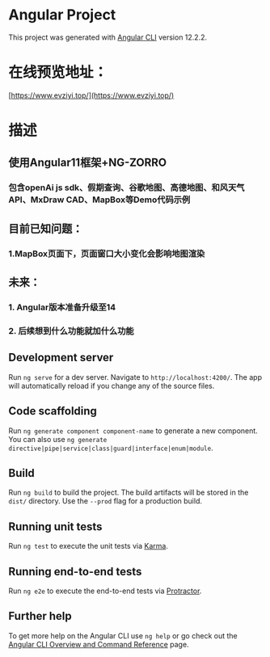 # Angular Project

This project was generated with [Angular CLI](https://github.com/angular/angular-cli) version 12.2.2.

# 在线预览地址：
[https://www.evziyi.top/](https://www.evziyi.top/)
# 描述

## 使用Angular11框架+NG-ZORRO
### 包含openAi js sdk、假期查询、谷歌地图、高德地图、和风天气API、MxDraw CAD、MapBox等Demo代码示例

## 目前已知问题：
### 1.MapBox页面下，页面窗口大小变化会影响地图渲染

## 未来：
### 1. Angular版本准备升级至14
### 2. 后续想到什么功能就加什么功能

## Development server

Run `ng serve` for a dev server. Navigate to `http://localhost:4200/`. The app will automatically reload if you change any of the source files.

## Code scaffolding

Run `ng generate component component-name` to generate a new component. You can also use `ng generate directive|pipe|service|class|guard|interface|enum|module`.

## Build

Run `ng build` to build the project. The build artifacts will be stored in the `dist/` directory. Use the `--prod` flag for a production build.

## Running unit tests

Run `ng test` to execute the unit tests via [Karma](https://karma-runner.github.io).

## Running end-to-end tests

Run `ng e2e` to execute the end-to-end tests via [Protractor](http://www.protractortest.org/).

## Further help

To get more help on the Angular CLI use `ng help` or go check out the [Angular CLI Overview and Command Reference](https://angular.io/cli) page.
